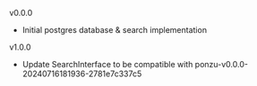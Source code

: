 v0.0.0
- Initial postgres database & search implementation

v1.0.0
- Update SearchInterface to be compatible with ponzu-v0.0.0-20240716181936-2781e7c337c5 
